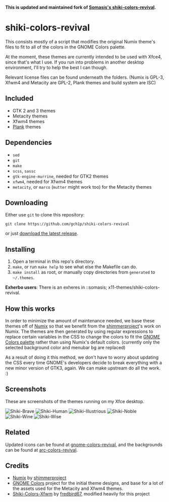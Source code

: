 **This is updated and maintained fork of [Somasis's shiki-colors-revival](https://github.com/somasis/shiki-colors-revival).**

# shiki-colors-revival
This consists mostly of a script that modifies the original Numix theme's
files to fit to all of the colors in the GNOME Colors palette.

At the moment, these themes are currently intended to be used with Xfce4,
since that's what I use. If you run into problems in another desktop
environment, I'll try to help the best I can though.

Relevant license files can be found underneath the folders. (Numix is
GPL-3, Xfwm4 and Metacity are GPL-2, Plank themes and build system are ISC)

## Included
- GTK 2 and 3 themes
- Metacity themes
- Xfwm4 themes
- [Plank](https://launchpad.net/plank) themes

## Dependencies
- `sed`
- `git`
- `make`
- `scss`, `sassc`
- `gtk-engine-murrine`, needed for GTK2 themes
- `xfwm4`, needed for Xfwm4 themes
- `metacity`, or `marco` (`mutter` might work too) for the Metacity themes

## Downloading
Either use `git` to clone this repository:
    
    git clone https://github.com/gch1p/shiki-colors-revival

or just [download the latest release](releases).

## Installing
1. Open a terminal in this repo's directory.
2. `make`, or run `make help` to see what else the Makefile can do.
3. `make install` as root, or manually copy directories from `generated` to `~/.themes`.

**Exherbo users**:
    There is an exheres in ::somasis; x11-themes/shiki-colors-revival.

## How this works
In order to minimize the amount of maintenance needed, we base these themes
off of [Numix] so that we benefit from the [shimmerproject]'s work on
Numix. The themes are then generated by using regular expressions to
replace certain variables in the CSS to change the colors to fit the
[GNOME Colors palette] rather than using Numix's default colors.
(currently only the selected background color and menubar bg are replaced)

As a result of doing it this method, we don't have to worry about updating
the CSS every time GNOME's developers decide to break everything with a new
minor version of GTK3, again. We can make upstream do all the work. :)

## Screenshots

These are screenshots of the themes running on my Xfce desktop.

![Shiki-Brave](https://raw.githubusercontent.com/gch1p/shiki-colors-revival/master/screenshots/Shiki-Brave-Revival.png)
![Shiki-Human](https://raw.githubusercontent.com/gch1p/shiki-colors-revival/master/screenshots/Shiki-Human-Revival.png)
![Shiki-Illustrious](https://raw.githubusercontent.com/gch1p/shiki-colors-revival/master/screenshots/Shiki-Illustrious-Revival.png)
![Shiki-Noble](https://raw.githubusercontent.com/gch1p/shiki-colors-revival/master/screenshots/Shiki-Noble-Revival.png)
![Shiki-Wine](https://raw.githubusercontent.com/gch1p/shiki-colors-revival/master/screenshots/Shiki-Wine-Revival.png)
![Shiki-Wise](https://raw.githubusercontent.com/gch1p/shiki-colors-revival/master/screenshots/Shiki-Wise-Revival.png)

## Related

Updated icons can be found at [gnome-colors-revival], and the backgrounds
can be found at [arc-colors-revival].

## Credits
- [Numix] by [shimmerproject]
- [GNOME Colors] project for the initial theme designs, and base for a lot
  of the assets used for the Metacity and Xfwm4 themes.
- [Shiki-Colors-Xfwm] by [fredbird67], modified heavily for this project

[gnome-colors-revival]: https://github.com/Somasis/gnome-colors-revival
[arc-colors-revival]: https://github.com/Somasis/arc-colors-revival
[Numix]: https://github.com/shimmerproject/Numix
[Shiki-Colors-Xfwm]: http://xfce-look.org/content/show.php/Zukitwo-Colors+Xfwm+Themes?content=148624
[shimmerproject]: http://github.com/shimmerproject
[fredbird67]: http://xfce-look.org/usermanager/search.php?username=fredbird67
[GNOME Colors palette]: https://github.com/Somasis/gnome-colors-revival/blob/master/Palette.png
[releases]: https://github.com/gch1p/shiki-colors-revival/releases
[GNOME Colors]: https://code.google.com/p/gnome-colors

